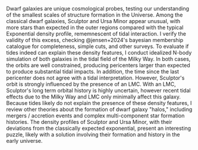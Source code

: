 Dwarf galaxies are unique cosmological probes, testing our understanding of the smallest scales of structure formation in the Universe. Among the classical dwarf galaxies, Sculptor and Ursa Minor appear unusual, with more stars than expected in the outer regions compared with the typical Exponential density profile, rememnescent of tidal interaction. I verify the validity of this excess, checking @jensen+2024's bayesian membership catalogue for completeness, simple cuts, and other surveys. To evaluate if tides indeed can explain these density features, I conduct idealized N-body simulation of both galaxies in the tidal field of the Milky Way. In both cases, the orbits are well constrained, producing pericenters larger than expected to produce substantial tidal impacts. In addition, the time since the last pericenter does not agree with a tidal interpretation. However, Sculptor's orbit is strongly influenced by the presence of an LMC. With an LMC, Sculptor's long term orbital history is highly uncertain, however recent tidal effects due to the Milky Way and LMC only minimally affect this galaxy. Because tides likely do not explain the presence of these density features, I review other theories about the formation of dwarf galaxy "halos," including mergers / accretion events and complex multi-component star formation histories. The density profiles of Sculptor and Ursa Minor, with their deviations from the classically expected exponential, present an interesting puzzle, likely with a solution involving their formation and history in the early universe. 
